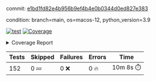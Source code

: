 commit: [e1bd1fd82e4b956b9ef4b4e0b0344d0ed827e383](https://github.com/rcmdnk/homebrew-file/tree/e1bd1fd82e4b956b9ef4b4e0b0344d0ed827e383)

condition: branch=main, os=macos-12, python_version=3.9

[![test](https://github.com/rcmdnk/homebrew-file/actions/workflows/test.yml/badge.svg)](https://github.com/rcmdnk/homebrew-file/actions/runs/6856317267)
<a href="https://github.com/rcmdnk/homebrew-file/blob/e1bd1fd82e4b956b9ef4b4e0b0344d0ed827e383/README.md"><img alt="Coverage" src="https://img.shields.io/badge/Coverage-54%25-orange.svg" /></a><details><summary>Coverage Report </summary><table><tr><th>File</th><th>Stmts</th><th>Miss</th><th>Cover</th><th>Missing</th></tr><tbody><tr><td colspan="5"><b>bin</b></td></tr><tr><td>&nbsp; &nbsp;<a href="https://github.com/rcmdnk/homebrew-file/blob/e1bd1fd82e4b956b9ef4b4e0b0344d0ed827e383/bin/brew-file">brew-file</a></td><td>1885</td><td>868</td><td>54%</td><td><a href="https://github.com/rcmdnk/homebrew-file/blob/e1bd1fd82e4b956b9ef4b4e0b0344d0ed827e383/bin/brew-file#L43-L58">43&ndash;58</a>, <a href="https://github.com/rcmdnk/homebrew-file/blob/e1bd1fd82e4b956b9ef4b4e0b0344d0ed827e383/bin/brew-file#L63-L65">63&ndash;65</a>, <a href="https://github.com/rcmdnk/homebrew-file/blob/e1bd1fd82e4b956b9ef4b4e0b0344d0ed827e383/bin/brew-file#L158">158</a>, <a href="https://github.com/rcmdnk/homebrew-file/blob/e1bd1fd82e4b956b9ef4b4e0b0344d0ed827e383/bin/brew-file#L273">273</a>, <a href="https://github.com/rcmdnk/homebrew-file/blob/e1bd1fd82e4b956b9ef4b4e0b0344d0ed827e383/bin/brew-file#L292">292</a>, <a href="https://github.com/rcmdnk/homebrew-file/blob/e1bd1fd82e4b956b9ef4b4e0b0344d0ed827e383/bin/brew-file#L358">358</a>, <a href="https://github.com/rcmdnk/homebrew-file/blob/e1bd1fd82e4b956b9ef4b4e0b0344d0ed827e383/bin/brew-file#L361-L364">361&ndash;364</a>, <a href="https://github.com/rcmdnk/homebrew-file/blob/e1bd1fd82e4b956b9ef4b4e0b0344d0ed827e383/bin/brew-file#L378-L383">378&ndash;383</a>, <a href="https://github.com/rcmdnk/homebrew-file/blob/e1bd1fd82e4b956b9ef4b4e0b0344d0ed827e383/bin/brew-file#L421-L426">421&ndash;426</a>, <a href="https://github.com/rcmdnk/homebrew-file/blob/e1bd1fd82e4b956b9ef4b4e0b0344d0ed827e383/bin/brew-file#L438">438</a>, <a href="https://github.com/rcmdnk/homebrew-file/blob/e1bd1fd82e4b956b9ef4b4e0b0344d0ed827e383/bin/brew-file#L441">441</a>, <a href="https://github.com/rcmdnk/homebrew-file/blob/e1bd1fd82e4b956b9ef4b4e0b0344d0ed827e383/bin/brew-file#L646">646</a>, <a href="https://github.com/rcmdnk/homebrew-file/blob/e1bd1fd82e4b956b9ef4b4e0b0344d0ed827e383/bin/brew-file#L648">648</a>, <a href="https://github.com/rcmdnk/homebrew-file/blob/e1bd1fd82e4b956b9ef4b4e0b0344d0ed827e383/bin/brew-file#L650">650</a>, <a href="https://github.com/rcmdnk/homebrew-file/blob/e1bd1fd82e4b956b9ef4b4e0b0344d0ed827e383/bin/brew-file#L667-L671">667&ndash;671</a>, <a href="https://github.com/rcmdnk/homebrew-file/blob/e1bd1fd82e4b956b9ef4b4e0b0344d0ed827e383/bin/brew-file#L684-L689">684&ndash;689</a>, <a href="https://github.com/rcmdnk/homebrew-file/blob/e1bd1fd82e4b956b9ef4b4e0b0344d0ed827e383/bin/brew-file#L699">699</a>, <a href="https://github.com/rcmdnk/homebrew-file/blob/e1bd1fd82e4b956b9ef4b4e0b0344d0ed827e383/bin/brew-file#L715">715</a>, <a href="https://github.com/rcmdnk/homebrew-file/blob/e1bd1fd82e4b956b9ef4b4e0b0344d0ed827e383/bin/brew-file#L719-L723">719&ndash;723</a>, <a href="https://github.com/rcmdnk/homebrew-file/blob/e1bd1fd82e4b956b9ef4b4e0b0344d0ed827e383/bin/brew-file#L741-L755">741&ndash;755</a>, <a href="https://github.com/rcmdnk/homebrew-file/blob/e1bd1fd82e4b956b9ef4b4e0b0344d0ed827e383/bin/brew-file#L848-L863">848&ndash;863</a>, <a href="https://github.com/rcmdnk/homebrew-file/blob/e1bd1fd82e4b956b9ef4b4e0b0344d0ed827e383/bin/brew-file#L891">891</a>, <a href="https://github.com/rcmdnk/homebrew-file/blob/e1bd1fd82e4b956b9ef4b4e0b0344d0ed827e383/bin/brew-file#L902-L903">902&ndash;903</a>, <a href="https://github.com/rcmdnk/homebrew-file/blob/e1bd1fd82e4b956b9ef4b4e0b0344d0ed827e383/bin/brew-file#L911">911</a>, <a href="https://github.com/rcmdnk/homebrew-file/blob/e1bd1fd82e4b956b9ef4b4e0b0344d0ed827e383/bin/brew-file#L924-L929">924&ndash;929</a>, <a href="https://github.com/rcmdnk/homebrew-file/blob/e1bd1fd82e4b956b9ef4b4e0b0344d0ed827e383/bin/brew-file#L933-L935">933&ndash;935</a>, <a href="https://github.com/rcmdnk/homebrew-file/blob/e1bd1fd82e4b956b9ef4b4e0b0344d0ed827e383/bin/brew-file#L939-L942">939&ndash;942</a>, <a href="https://github.com/rcmdnk/homebrew-file/blob/e1bd1fd82e4b956b9ef4b4e0b0344d0ed827e383/bin/brew-file#L1035-L1037">1035&ndash;1037</a>, <a href="https://github.com/rcmdnk/homebrew-file/blob/e1bd1fd82e4b956b9ef4b4e0b0344d0ed827e383/bin/brew-file#L1040">1040</a>, <a href="https://github.com/rcmdnk/homebrew-file/blob/e1bd1fd82e4b956b9ef4b4e0b0344d0ed827e383/bin/brew-file#L1046">1046</a>, <a href="https://github.com/rcmdnk/homebrew-file/blob/e1bd1fd82e4b956b9ef4b4e0b0344d0ed827e383/bin/brew-file#L1066-L1069">1066&ndash;1069</a>, <a href="https://github.com/rcmdnk/homebrew-file/blob/e1bd1fd82e4b956b9ef4b4e0b0344d0ed827e383/bin/brew-file#L1131">1131</a>, <a href="https://github.com/rcmdnk/homebrew-file/blob/e1bd1fd82e4b956b9ef4b4e0b0344d0ed827e383/bin/brew-file#L1160">1160</a>, <a href="https://github.com/rcmdnk/homebrew-file/blob/e1bd1fd82e4b956b9ef4b4e0b0344d0ed827e383/bin/brew-file#L1193">1193</a>, <a href="https://github.com/rcmdnk/homebrew-file/blob/e1bd1fd82e4b956b9ef4b4e0b0344d0ed827e383/bin/brew-file#L1196">1196</a>, <a href="https://github.com/rcmdnk/homebrew-file/blob/e1bd1fd82e4b956b9ef4b4e0b0344d0ed827e383/bin/brew-file#L1208">1208</a>, <a href="https://github.com/rcmdnk/homebrew-file/blob/e1bd1fd82e4b956b9ef4b4e0b0344d0ed827e383/bin/brew-file#L1210">1210</a>, <a href="https://github.com/rcmdnk/homebrew-file/blob/e1bd1fd82e4b956b9ef4b4e0b0344d0ed827e383/bin/brew-file#L1241">1241</a>, <a href="https://github.com/rcmdnk/homebrew-file/blob/e1bd1fd82e4b956b9ef4b4e0b0344d0ed827e383/bin/brew-file#L1245">1245</a>, <a href="https://github.com/rcmdnk/homebrew-file/blob/e1bd1fd82e4b956b9ef4b4e0b0344d0ed827e383/bin/brew-file#L1249-L1252">1249&ndash;1252</a>, <a href="https://github.com/rcmdnk/homebrew-file/blob/e1bd1fd82e4b956b9ef4b4e0b0344d0ed827e383/bin/brew-file#L1254-L1257">1254&ndash;1257</a>, <a href="https://github.com/rcmdnk/homebrew-file/blob/e1bd1fd82e4b956b9ef4b4e0b0344d0ed827e383/bin/brew-file#L1286-L1300">1286&ndash;1300</a>, <a href="https://github.com/rcmdnk/homebrew-file/blob/e1bd1fd82e4b956b9ef4b4e0b0344d0ed827e383/bin/brew-file#L1305-L1308">1305&ndash;1308</a>, <a href="https://github.com/rcmdnk/homebrew-file/blob/e1bd1fd82e4b956b9ef4b4e0b0344d0ed827e383/bin/brew-file#L1311-L1317">1311&ndash;1317</a>, <a href="https://github.com/rcmdnk/homebrew-file/blob/e1bd1fd82e4b956b9ef4b4e0b0344d0ed827e383/bin/brew-file#L1322">1322</a>, <a href="https://github.com/rcmdnk/homebrew-file/blob/e1bd1fd82e4b956b9ef4b4e0b0344d0ed827e383/bin/brew-file#L1330">1330</a>, <a href="https://github.com/rcmdnk/homebrew-file/blob/e1bd1fd82e4b956b9ef4b4e0b0344d0ed827e383/bin/brew-file#L1336-L1341">1336&ndash;1341</a>, <a href="https://github.com/rcmdnk/homebrew-file/blob/e1bd1fd82e4b956b9ef4b4e0b0344d0ed827e383/bin/brew-file#L1352-L1374">1352&ndash;1374</a>, <a href="https://github.com/rcmdnk/homebrew-file/blob/e1bd1fd82e4b956b9ef4b4e0b0344d0ed827e383/bin/brew-file#L1402">1402</a>, <a href="https://github.com/rcmdnk/homebrew-file/blob/e1bd1fd82e4b956b9ef4b4e0b0344d0ed827e383/bin/brew-file#L1418-L1425">1418&ndash;1425</a>, <a href="https://github.com/rcmdnk/homebrew-file/blob/e1bd1fd82e4b956b9ef4b4e0b0344d0ed827e383/bin/brew-file#L1430-L1446">1430&ndash;1446</a>, <a href="https://github.com/rcmdnk/homebrew-file/blob/e1bd1fd82e4b956b9ef4b4e0b0344d0ed827e383/bin/brew-file#L1451-L1455">1451&ndash;1455</a>, <a href="https://github.com/rcmdnk/homebrew-file/blob/e1bd1fd82e4b956b9ef4b4e0b0344d0ed827e383/bin/brew-file#L1469-L1516">1469&ndash;1516</a>, <a href="https://github.com/rcmdnk/homebrew-file/blob/e1bd1fd82e4b956b9ef4b4e0b0344d0ed827e383/bin/brew-file#L1519-L1550">1519&ndash;1550</a>, <a href="https://github.com/rcmdnk/homebrew-file/blob/e1bd1fd82e4b956b9ef4b4e0b0344d0ed827e383/bin/brew-file#L1555-L1589">1555&ndash;1589</a>, <a href="https://github.com/rcmdnk/homebrew-file/blob/e1bd1fd82e4b956b9ef4b4e0b0344d0ed827e383/bin/brew-file#L1594-L1675">1594&ndash;1675</a>, <a href="https://github.com/rcmdnk/homebrew-file/blob/e1bd1fd82e4b956b9ef4b4e0b0344d0ed827e383/bin/brew-file#L1678-L1687">1678&ndash;1687</a>, <a href="https://github.com/rcmdnk/homebrew-file/blob/e1bd1fd82e4b956b9ef4b4e0b0344d0ed827e383/bin/brew-file#L1700">1700</a>, <a href="https://github.com/rcmdnk/homebrew-file/blob/e1bd1fd82e4b956b9ef4b4e0b0344d0ed827e383/bin/brew-file#L1705">1705</a>, <a href="https://github.com/rcmdnk/homebrew-file/blob/e1bd1fd82e4b956b9ef4b4e0b0344d0ed827e383/bin/brew-file#L1710-L1749">1710&ndash;1749</a>, <a href="https://github.com/rcmdnk/homebrew-file/blob/e1bd1fd82e4b956b9ef4b4e0b0344d0ed827e383/bin/brew-file#L1753-L1862">1753&ndash;1862</a>, <a href="https://github.com/rcmdnk/homebrew-file/blob/e1bd1fd82e4b956b9ef4b4e0b0344d0ed827e383/bin/brew-file#L1872-L1884">1872&ndash;1884</a>, <a href="https://github.com/rcmdnk/homebrew-file/blob/e1bd1fd82e4b956b9ef4b4e0b0344d0ed827e383/bin/brew-file#L1888">1888</a>, <a href="https://github.com/rcmdnk/homebrew-file/blob/e1bd1fd82e4b956b9ef4b4e0b0344d0ed827e383/bin/brew-file#L1897-L1977">1897&ndash;1977</a>, <a href="https://github.com/rcmdnk/homebrew-file/blob/e1bd1fd82e4b956b9ef4b4e0b0344d0ed827e383/bin/brew-file#L1985-L2030">1985&ndash;2030</a>, <a href="https://github.com/rcmdnk/homebrew-file/blob/e1bd1fd82e4b956b9ef4b4e0b0344d0ed827e383/bin/brew-file#L2033-L2040">2033&ndash;2040</a>, <a href="https://github.com/rcmdnk/homebrew-file/blob/e1bd1fd82e4b956b9ef4b4e0b0344d0ed827e383/bin/brew-file#L2044-L2045">2044&ndash;2045</a>, <a href="https://github.com/rcmdnk/homebrew-file/blob/e1bd1fd82e4b956b9ef4b4e0b0344d0ed827e383/bin/brew-file#L2050-L2094">2050&ndash;2094</a>, <a href="https://github.com/rcmdnk/homebrew-file/blob/e1bd1fd82e4b956b9ef4b4e0b0344d0ed827e383/bin/brew-file#L2103-L2139">2103&ndash;2139</a>, <a href="https://github.com/rcmdnk/homebrew-file/blob/e1bd1fd82e4b956b9ef4b4e0b0344d0ed827e383/bin/brew-file#L2142-L2148">2142&ndash;2148</a>, <a href="https://github.com/rcmdnk/homebrew-file/blob/e1bd1fd82e4b956b9ef4b4e0b0344d0ed827e383/bin/brew-file#L2152-L2160">2152&ndash;2160</a>, <a href="https://github.com/rcmdnk/homebrew-file/blob/e1bd1fd82e4b956b9ef4b4e0b0344d0ed827e383/bin/brew-file#L2182-L2183">2182&ndash;2183</a>, <a href="https://github.com/rcmdnk/homebrew-file/blob/e1bd1fd82e4b956b9ef4b4e0b0344d0ed827e383/bin/brew-file#L2187">2187</a>, <a href="https://github.com/rcmdnk/homebrew-file/blob/e1bd1fd82e4b956b9ef4b4e0b0344d0ed827e383/bin/brew-file#L2198-L2199">2198&ndash;2199</a>, <a href="https://github.com/rcmdnk/homebrew-file/blob/e1bd1fd82e4b956b9ef4b4e0b0344d0ed827e383/bin/brew-file#L2209-L2378">2209&ndash;2378</a>, <a href="https://github.com/rcmdnk/homebrew-file/blob/e1bd1fd82e4b956b9ef4b4e0b0344d0ed827e383/bin/brew-file#L2384-L2539">2384&ndash;2539</a>, <a href="https://github.com/rcmdnk/homebrew-file/blob/e1bd1fd82e4b956b9ef4b4e0b0344d0ed827e383/bin/brew-file#L2567">2567</a>, <a href="https://github.com/rcmdnk/homebrew-file/blob/e1bd1fd82e4b956b9ef4b4e0b0344d0ed827e383/bin/brew-file#L2592">2592</a>, <a href="https://github.com/rcmdnk/homebrew-file/blob/e1bd1fd82e4b956b9ef4b4e0b0344d0ed827e383/bin/brew-file#L2669">2669</a>, <a href="https://github.com/rcmdnk/homebrew-file/blob/e1bd1fd82e4b956b9ef4b4e0b0344d0ed827e383/bin/brew-file#L2674-L2685">2674&ndash;2685</a>, <a href="https://github.com/rcmdnk/homebrew-file/blob/e1bd1fd82e4b956b9ef4b4e0b0344d0ed827e383/bin/brew-file#L2696">2696</a>, <a href="https://github.com/rcmdnk/homebrew-file/blob/e1bd1fd82e4b956b9ef4b4e0b0344d0ed827e383/bin/brew-file#L2709-L2717">2709&ndash;2717</a>, <a href="https://github.com/rcmdnk/homebrew-file/blob/e1bd1fd82e4b956b9ef4b4e0b0344d0ed827e383/bin/brew-file#L2734">2734</a>, <a href="https://github.com/rcmdnk/homebrew-file/blob/e1bd1fd82e4b956b9ef4b4e0b0344d0ed827e383/bin/brew-file#L2740">2740</a>, <a href="https://github.com/rcmdnk/homebrew-file/blob/e1bd1fd82e4b956b9ef4b4e0b0344d0ed827e383/bin/brew-file#L2744-L2755">2744&ndash;2755</a>, <a href="https://github.com/rcmdnk/homebrew-file/blob/e1bd1fd82e4b956b9ef4b4e0b0344d0ed827e383/bin/brew-file#L2768">2768</a>, <a href="https://github.com/rcmdnk/homebrew-file/blob/e1bd1fd82e4b956b9ef4b4e0b0344d0ed827e383/bin/brew-file#L2780">2780</a>, <a href="https://github.com/rcmdnk/homebrew-file/blob/e1bd1fd82e4b956b9ef4b4e0b0344d0ed827e383/bin/brew-file#L2782-L2786">2782&ndash;2786</a>, <a href="https://github.com/rcmdnk/homebrew-file/blob/e1bd1fd82e4b956b9ef4b4e0b0344d0ed827e383/bin/brew-file#L2790-L2793">2790&ndash;2793</a>, <a href="https://github.com/rcmdnk/homebrew-file/blob/e1bd1fd82e4b956b9ef4b4e0b0344d0ed827e383/bin/brew-file#L2796-L2799">2796&ndash;2799</a>, <a href="https://github.com/rcmdnk/homebrew-file/blob/e1bd1fd82e4b956b9ef4b4e0b0344d0ed827e383/bin/brew-file#L2802-L2810">2802&ndash;2810</a>, <a href="https://github.com/rcmdnk/homebrew-file/blob/e1bd1fd82e4b956b9ef4b4e0b0344d0ed827e383/bin/brew-file#L2839-L2846">2839&ndash;2846</a>, <a href="https://github.com/rcmdnk/homebrew-file/blob/e1bd1fd82e4b956b9ef4b4e0b0344d0ed827e383/bin/brew-file#L2857-L2864">2857&ndash;2864</a>, <a href="https://github.com/rcmdnk/homebrew-file/blob/e1bd1fd82e4b956b9ef4b4e0b0344d0ed827e383/bin/brew-file#L2945-L2947">2945&ndash;2947</a>, <a href="https://github.com/rcmdnk/homebrew-file/blob/e1bd1fd82e4b956b9ef4b4e0b0344d0ed827e383/bin/brew-file#L2968">2968</a>, <a href="https://github.com/rcmdnk/homebrew-file/blob/e1bd1fd82e4b956b9ef4b4e0b0344d0ed827e383/bin/brew-file#L2974">2974</a>, <a href="https://github.com/rcmdnk/homebrew-file/blob/e1bd1fd82e4b956b9ef4b4e0b0344d0ed827e383/bin/brew-file#L2985-L3597">2985&ndash;3597</a>, <a href="https://github.com/rcmdnk/homebrew-file/blob/e1bd1fd82e4b956b9ef4b4e0b0344d0ed827e383/bin/brew-file#L3601">3601</a></td></tr><tr><td><b>TOTAL</b></td><td><b>1885</b></td><td><b>868</b></td><td><b>54%</b></td><td>&nbsp;</td></tr></tbody></table></details>

| Tests | Skipped | Failures | Errors | Time |
| ----- | ------- | -------- | -------- | ------------------ |
| 152 | 0 :zzz: | 0 :x: | 0 :fire: | 10m 8s :stopwatch: |

